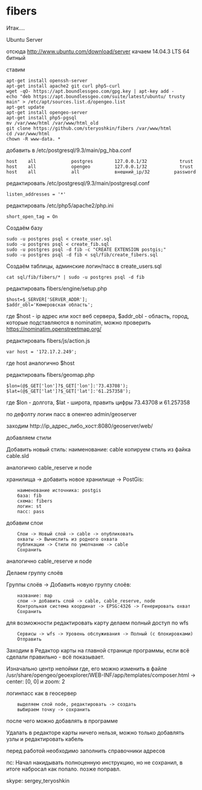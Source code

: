 # fibers

Итак....

Ubuntu Server

отсюда http://www.ubuntu.com/download/server качаем 14.04.3 LTS 64 битный

ставим

    apt-get install openssh-server
    apt-get install apache2 git curl php5-curl
    wget -qO- https://apt.boundlessgeo.com/gpg.key | apt-key add -
    echo "deb https://apt.boundlessgeo.com/suite/latest/ubuntu/ trusty main" > /etc/apt/sources.list.d/opengeo.list
    apt-get update
    apt-get install opengeo-server
    apt-get install php5-pgsql
    mv /var/www/html /var/www/html_old
    git clone https://github.com/steryoshkin/fibers /var/www/html
    cd /var/www/html
    chown -R www-data. *


добавить в /etc/postgresql/9.3/main/pg_hba.conf

    host    all             postgres        127.0.0.1/32            trust
    host    all             opengeo         127.0.0.1/32            trust
    host    all             all             внешний_ip/32         password

редактировать /etc/postgresql/9.3/main/postgresql.conf

    listen_addresses = '*'

редактировать /etc/php5/apache2/php.ini

    short_open_tag = On

Создаём базу

    sudo -u postgres psql < create_user.sql
    sudo -u postgres psql < create_fib.sql
    sudo -u postgres psql -d fib -с "CREATE EXTENSION postgis;"
    sudo -u postgres psql -d fib < sql/fib/create_fibers.sql
    
Создаём таблицы, админские логин/пасс в create_users.sql
    
    cat sql/fib/fibers/* | sudo -u postgres psql -d fib

редактировать fibers/engine/setup.php

    $host=$_SERVER['SERVER_ADDR'];
    $addr_obl='Кемеровская область';

где $host - ip адрес или хост веб сервера, $addr_obl - область, город, которые подставляются в nominatim, можно проверить https://nominatim.openstreetmap.org/

редактировать fibers/js/action.js

    var host = '172.17.2.249';

где host аналогично $host

редактировать fibers/geomap.php

    $lon=(@$_GET['lon']?$_GET['lon']:'73.43708');
    $lat=(@$_GET['lat']?$_GET['lat']:'61.257358');

где $lon - долгота, $lat - широта, править цифры 73.43708 и 61.257358

по дефолту логин пасс в опенгео admin/geoserver

заходим http://ip_адрес_либо_хост:8080/geoserver/web/

добавляем стили

Добавить новый стиль:
наименование: cable
копируем стиль из файка cable.sld

аналогично cable_reserve и node

хранилища -> добавить новое хранилище -> PostGis:

        наименование источника: postgis
        база: fib
        схема: fibers
        логин: st
        пасс: pass

добавим слои

        Слои -> Новый слой -> cable -> опубликовать
        охваты -> Вычислить из родного охвата
        публикации -> Стили по умолчанию -> cable
        Сохранить

аналогично cable_reserve и node

Делаем группу слоёв

Группы слоёв -> Добавить новую группу слоёв:

        название: map
        слои -> добавить слой -> cable, cable_reserve, node
        Контрольная система координат -> EPSG:4326 -> Генерировать охват
        Сохранить

для возможности редактировать карту делаем полный доступ по wfs

        Сервисы -> wfs -> Уровень обслуживания -> Полный (с блокировками)
        Отправить

Заходим в Редактор карты на главной странице программы, если всё сделали правильно - всё показывает.

Изначально центр непойми где, его можно изменить в файле /usr/share/opengeo/geoexplorer/WEB-INF/app/templates/composer.html -> center: [0, 0] и zoom: 2

логинпасс как в геосервер

        выделяем слой node, редактировать -> создать
        выбираем точку -> сохранить

после чего можно добавлять в программе

Удалать в редакторе карты ничего нельзя, можно только добавлять узлы и редактировать кабель

перед работой необходимо заполнить справочники адресов

пс: Начал накидывать полноценную инструкцию, но не сохранил, в итоге набросал как попало. позже поправл.

skype: sergey_teryoshkin
